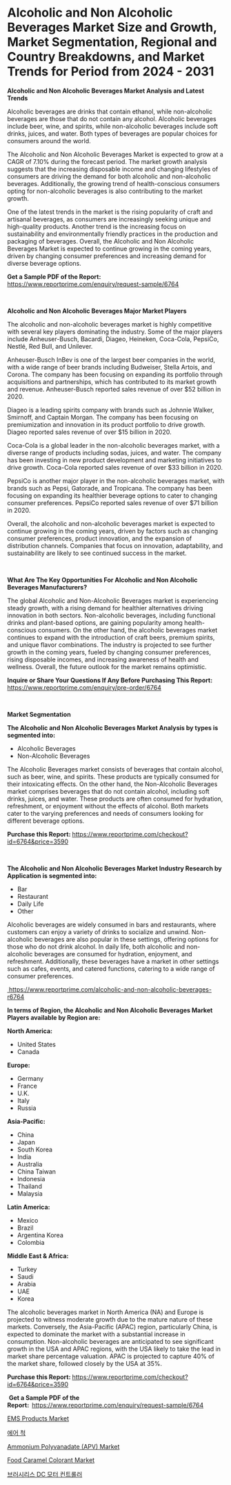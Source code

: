 <p><h1>Alcoholic and Non Alcoholic Beverages Market Size and Growth, Market Segmentation, Regional and Country Breakdowns, and Market Trends for Period from 2024 -  2031</h1></p><p><strong>Alcoholic and Non Alcoholic Beverages Market Analysis and Latest Trends</strong></p>
<p><p>Alcoholic beverages are drinks that contain ethanol, while non-alcoholic beverages are those that do not contain any alcohol. Alcoholic beverages include beer, wine, and spirits, while non-alcoholic beverages include soft drinks, juices, and water. Both types of beverages are popular choices for consumers around the world.</p><p>The Alcoholic and Non Alcoholic Beverages Market is expected to grow at a CAGR of 7.10% during the forecast period. The market growth analysis suggests that the increasing disposable income and changing lifestyles of consumers are driving the demand for both alcoholic and non-alcoholic beverages. Additionally, the growing trend of health-conscious consumers opting for non-alcoholic beverages is also contributing to the market growth.</p><p>One of the latest trends in the market is the rising popularity of craft and artisanal beverages, as consumers are increasingly seeking unique and high-quality products. Another trend is the increasing focus on sustainability and environmentally friendly practices in the production and packaging of beverages. Overall, the Alcoholic and Non Alcoholic Beverages Market is expected to continue growing in the coming years, driven by changing consumer preferences and increasing demand for diverse beverage options.</p></p>
<p><strong>Get a Sample PDF of the Report:&nbsp;</strong> <a href="https://www.reportprime.com/enquiry/request-sample/6764">https://www.reportprime.com/enquiry/request-sample/6764</a></p>
<p>&nbsp;</p>
<p><strong>Alcoholic and Non Alcoholic Beverages Major Market Players</strong></p>
<p><p>The alcoholic and non-alcoholic beverages market is highly competitive with several key players dominating the industry. Some of the major players include Anheuser-Busch, Bacardi, Diageo, Heineken, Coca-Cola, PepsiCo, Nestlé, Red Bull, and Unilever.</p><p>Anheuser-Busch InBev is one of the largest beer companies in the world, with a wide range of beer brands including Budweiser, Stella Artois, and Corona. The company has been focusing on expanding its portfolio through acquisitions and partnerships, which has contributed to its market growth and revenue. Anheuser-Busch reported sales revenue of over $52 billion in 2020.</p><p>Diageo is a leading spirits company with brands such as Johnnie Walker, Smirnoff, and Captain Morgan. The company has been focusing on premiumization and innovation in its product portfolio to drive growth. Diageo reported sales revenue of over $15 billion in 2020.</p><p>Coca-Cola is a global leader in the non-alcoholic beverages market, with a diverse range of products including sodas, juices, and water. The company has been investing in new product development and marketing initiatives to drive growth. Coca-Cola reported sales revenue of over $33 billion in 2020.</p><p>PepsiCo is another major player in the non-alcoholic beverages market, with brands such as Pepsi, Gatorade, and Tropicana. The company has been focusing on expanding its healthier beverage options to cater to changing consumer preferences. PepsiCo reported sales revenue of over $71 billion in 2020.</p><p>Overall, the alcoholic and non-alcoholic beverages market is expected to continue growing in the coming years, driven by factors such as changing consumer preferences, product innovation, and the expansion of distribution channels. Companies that focus on innovation, adaptability, and sustainability are likely to see continued success in the market.</p></p>
<p>&nbsp;</p>
<p><strong>What Are The Key Opportunities For Alcoholic and Non Alcoholic Beverages Manufacturers?</strong></p>
<p><p>The global Alcoholic and Non-Alcoholic Beverages market is experiencing steady growth, with a rising demand for healthier alternatives driving innovation in both sectors. Non-alcoholic beverages, including functional drinks and plant-based options, are gaining popularity among health-conscious consumers. On the other hand, the alcoholic beverages market continues to expand with the introduction of craft beers, premium spirits, and unique flavor combinations. The industry is projected to see further growth in the coming years, fueled by changing consumer preferences, rising disposable incomes, and increasing awareness of health and wellness. Overall, the future outlook for the market remains optimistic.</p></p>
<p><strong>Inquire or Share Your Questions If Any Before Purchasing This Report:</strong> <a href="https://www.reportprime.com/enquiry/pre-order/6764">https://www.reportprime.com/enquiry/pre-order/6764</a></p>
<p>&nbsp;</p>
<p><strong>Market Segmentation</strong></p>
<p><strong>The Alcoholic and Non Alcoholic Beverages Market Analysis by types is segmented into:</strong></p>
<p><ul><li>Alcoholic Beverages</li><li>Non-Alcoholic Beverages</li></ul></p>
<p><p>The Alcoholic Beverages market consists of beverages that contain alcohol, such as beer, wine, and spirits. These products are typically consumed for their intoxicating effects. On the other hand, the Non-Alcoholic Beverages market comprises beverages that do not contain alcohol, including soft drinks, juices, and water. These products are often consumed for hydration, refreshment, or enjoyment without the effects of alcohol. Both markets cater to the varying preferences and needs of consumers looking for different beverage options.</p></p>
<p><strong>Purchase this Report:&nbsp;</strong><a href="https://www.reportprime.com/checkout?id=6764&price=3590">https://www.reportprime.com/checkout?id=6764&price=3590</a></p>
<p>&nbsp;</p>
<p><strong>The Alcoholic and Non Alcoholic Beverages Market Industry Research by Application is segmented into:</strong></p>
<p><ul><li>Bar</li><li>Restaurant</li><li>Daily Life</li><li>Other</li></ul></p>
<p><p>Alcoholic beverages are widely consumed in bars and restaurants, where customers can enjoy a variety of drinks to socialize and unwind. Non-alcoholic beverages are also popular in these settings, offering options for those who do not drink alcohol. In daily life, both alcoholic and non-alcoholic beverages are consumed for hydration, enjoyment, and refreshment. Additionally, these beverages have a market in other settings such as cafes, events, and catered functions, catering to a wide range of consumer preferences.</p></p>
<p><a href="https://www.reportprime.com/alcoholic-and-non-alcoholic-beverages-r6764">&nbsp;https://www.reportprime.com/alcoholic-and-non-alcoholic-beverages-r6764</a></p>
<p><strong>In terms of Region, the Alcoholic and Non Alcoholic Beverages Market Players available by Region are:</strong></p>
<p>
    <p> <strong> North America: </strong>
        <ul>
            <li>United States</li>
            <li>Canada</li>
        </ul>
        </p> 
    <p> <strong> Europe: </strong>
        <ul>
            <li>Germany</li>
            <li>France</li>
            <li>U.K.</li>
            <li>Italy</li>
            <li>Russia</li>
        </ul>
        </p> 
    <p> <strong> Asia-Pacific: </strong>
        <ul>
            <li>China</li>
            <li>Japan</li>
            <li>South Korea</li>
            <li>India</li>
            <li>Australia</li>
            <li>China Taiwan</li>
            <li>Indonesia</li>
            <li>Thailand</li>
            <li>Malaysia</li>
        </ul>
        </p> 
    <p> <strong> Latin America: </strong>
        <ul>
            <li>Mexico</li>
            <li>Brazil</li>
            <li>Argentina Korea</li>
            <li>Colombia</li>
        </ul>
        </p> 
    <p> <strong> Middle East & Africa: </strong>
        <ul>
            <li>Turkey</li>
            <li>Saudi</li>
            <li>Arabia</li>
            <li>UAE</li>
            <li>Korea</li>
        </ul>
    </p>
    </p>
<p><p>The alcoholic beverages market in North America (NA) and Europe is projected to witness moderate growth due to the mature nature of these markets. Conversely, the Asia-Pacific (APAC) region, particularly China, is expected to dominate the market with a substantial increase in consumption. Non-alcoholic beverages are anticipated to see significant growth in the USA and APAC regions, with the USA likely to take the lead in market share percentage valuation. APAC is projected to capture 40% of the market share, followed closely by the USA at 35%.</p></p>
<p><strong>Purchase this Report: </strong><a href="https://www.reportprime.com/checkout?id=6764&price=3590">https://www.reportprime.com/checkout?id=6764&price=3590</a></p>
<p>&nbsp;<strong>Get a Sample PDF of the Report:&nbsp;&nbsp;</strong><a href="https://www.reportprime.com/enquiry/request-sample/6764">https://www.reportprime.com/enquiry/request-sample/6764</a></p>
<p><strong></strong></p>
<p><p><a href="https://issuu.com/reportprime-2/docs/ems-products-market-size-2030.pptx">EMS Products Market</a></p><p><a href="https://medium.com/@indraardiyanto91_38207/%EA%B3%B5%EA%B8%B0-%EC%B2%99-%EC%8B%9C%EC%9E%A5-%EB%8F%99%ED%96%A5-%EC%8B%9C%EC%9E%A5-%EC%84%B8%EB%B6%84%ED%99%94%EC%9D%98-%EC%9E%90%EC%84%B8%ED%95%9C-%EC%97%B0%EA%B5%AC-%EB%B0%8F-%EC%8B%A0%ED%9D%A5-%EB%8F%99%ED%96%A5%EC%9D%98-%EC%A4%91%EC%9A%94%EC%84%B1-%EB%B6%84%EC%84%9D-18b78c32bd93">에어 척</a></p><p><a href="https://medium.com/@ruhinayunsa/global-ammonium-polyvanadate-apv-industry-types-applications-market-players-regional-growth-858a83f27f96">Ammonium Polyvanadate (APV) Market</a></p><p><a href="https://github.com/RickHolmes3/Market-Research-Report-List-5/blob/main/food-caramel-colorant-market.md">Food Caramel Colorant Market</a></p><p><a href="https://medium.com/@indraardiyanto91_38207/%EB%B8%8C%EB%9F%AC%EC%8B%9C%EB%A6%AC%EC%8A%A4-dc-%EB%AA%A8%ED%84%B0-%EC%BB%A8%ED%8A%B8%EB%A1%A4%EB%9F%AC-%EC%8B%9C%EC%9E%A5-%EB%B6%84%EC%84%9D-%EB%B3%B4%EA%B3%A0%EC%84%9C-2024%EB%85%84%EB%B6%80%ED%84%B0-2031%EB%85%84%EA%B9%8C%EC%A7%80%EC%9D%98-%EC%A0%84-%EC%84%B8%EA%B3%84%EC%A0%81%EC%9D%B8-%EC%A7%80%EC%97%AD-%EC%9C%A0%ED%98%95-3a-1-5a-1218764926d7">브러시리스 DC 모터 컨트롤러</a></p></p>